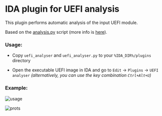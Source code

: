 # IDA plugin for UEFI analysis

This plugin performs automatic analysis of the input UEFI module.

Based on the [analysis.py](https://github.com/yeggor/UEFI_RETool/blob/master/ida_uefi_re/analyser.py) script (more info is [here](https://yeggor.github.io/UEFI_RETool/)).

### Usage:
  
 * Copy `uefi_analyser` and `uefi_analyser.py` to your `%IDA_DIR%/plugins` directory
 
 * Open the executable UEFI image in IDA and go to `Edit` -> `Plugins` -> `UEFI analyser`
 *(alternatively, you can use the key combination `Ctrl+Alt+U`)*

### Example:
    
![usage](https://github.com/yeggor/UEFI_RETool/blob/master/ida_plugin/rsrc/usage.gif)

![prots](https://github.com/yeggor/UEFI_RETool/blob/master/ida_plugin/rsrc/prots.png)